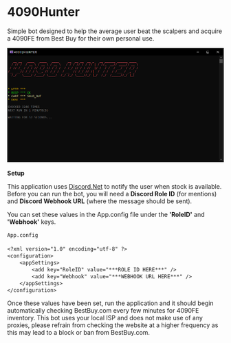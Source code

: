 # 4090Hunter

Simple bot designed to help the average user beat the scalpers and acquire a 4090FE from Best Buy for their own personal use.

![4090 Hunter Console Window](https://github.com/Buriska/4090Hunter/blob/master/4090Hunter/4090Hunter.png)

**Setup**

This application uses [Discord.Net](https://github.com/discord-net/Discord.Net) to notify the user when stock is available. Before you can run the bot, you will need a **Discord Role ID** (for mentions) and **Discord Webhook URL** (where the message should be sent).

You can set these values in the App.config file under the **'RoleID'** and **'Webhook'** keys.

``` 
App.config

<?xml version="1.0" encoding="utf-8" ?>
<configuration>
	<appSettings>
		<add key="RoleID" value="***ROLE ID HERE***" />
		<add key="Webhook" value="***WEBHOOK URL HERE***" />
	</appSettings>
</configuration>
```

Once these values have been set, run the application and it should begin automatically checking BestBuy.com every few minutes for 4090FE inventory. This bot uses your local ISP and does not make use of any proxies, please refrain from checking the website at a higher frequency as this may lead to a block or ban from BestBuy.com.





